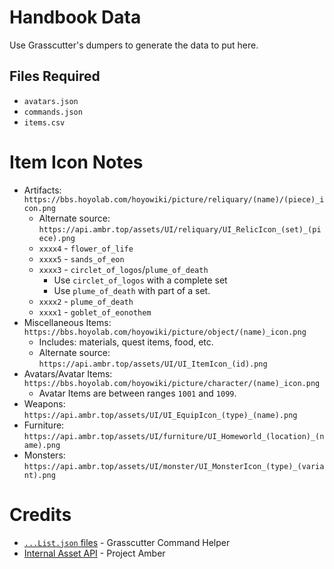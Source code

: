 # Handbook Data
Use Grasscutter's dumpers to generate the data to put here.

## Files Required
- `avatars.json`
- `commands.json`
- `items.csv`

# Item Icon Notes
- Artifacts: `https://bbs.hoyolab.com/hoyowiki/picture/reliquary/(name)/(piece)_icon.png`
  - Alternate source: `https://api.ambr.top/assets/UI/reliquary/UI_RelicIcon_(set)_(piece).png`
  - `xxxx4` - `flower_of_life`
  - `xxxx5` - `sands_of_eon`
  - `xxxx3` - `circlet_of_logos`/`plume_of_death`
    - Use `circlet_of_logos` with a complete set
    - Use `plume_of_death` with part of a set.
  - `xxxx2` - `plume_of_death`
  - `xxxx1` - `goblet_of_eonothem`
- Miscellaneous Items: `https://bbs.hoyolab.com/hoyowiki/picture/object/(name)_icon.png`
  - Includes: materials, quest items, food, etc.
  - Alternate source: `https://api.ambr.top/assets/UI/UI_ItemIcon_(id).png`
- Avatars/Avatar Items: `https://bbs.hoyolab.com/hoyowiki/picture/character/(name)_icon.png`
  - Avatar Items are between ranges `1001` and `1099`.
- Weapons: `https://api.ambr.top/assets/UI/UI_EquipIcon_(type)_(name).png`
- Furniture: `https://api.ambr.top/assets/UI/furniture/UI_Homeworld_(location)_(name).png`
- Monsters: `https://api.ambr.top/assets/UI/monster/UI_MonsterIcon_(type)_(variant).png`

# Credits
- [`...List.json` files](https://raw.githubusercontent.com/Dituon/grasscutter-command-helper/main/data/en-US) - Grasscutter Command Helper
- [Internal Asset API](https://ambr.top) - Project Amber
